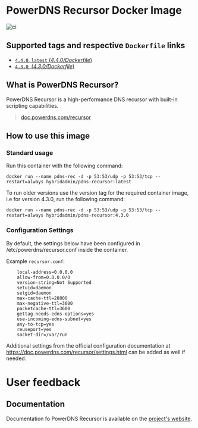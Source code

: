 # PowerDNS Recursor Docker Image

![ci](https://github.com/hybridadmin/docker-pdns-recursor/workflows/ci/badge.svg?branch=main)

## Supported tags and respective `Dockerfile` links

- [`4.4.0`, `latest` (*4.4.0/Dockerfile*)](https://github.com/hybridadmin/docker-pdns-recursor/tree/main/4.4.0/Dockerfile)
- [`4.3.0`, (*4.3.0/Dockerfile*)](https://github.com/hybridadmin/docker-pdns-recursor/tree/main/4.3.0/Dockerfile)

## What is PowerDNS Recursor?

PowerDNS Recursor is a high-performance DNS recursor with built-in scripting capabilities.
> [doc.powerdns.com/recursor](https://doc.powerdns.com/recursor/)

## How to use this image

### Standard usage

Run this container with the following command:

```console
docker run --name pdns-rec -d -p 53:53/udp -p 53:53/tcp --restart=always hybridadmin/pdns-recursor:latest
```

To run older versions use the version tag for the required container image, i.e for version 4.3.0, run the following command:

```console
docker run --name pdns-rec -d -p 53:53/udp -p 53:53/tcp --restart=always hybridadmin/pdns-recursor:4.3.0
```


### Configuration Settings

By default, the settings below have been configured in /etc/powerdns/recursor.conf inside the container.

Example `recursor.conf`:
```
    local-address=0.0.0.0
    allow-from=0.0.0.0/0
    version-string=Not Supported
    setuid=daemon
    setgid=daemon
    max-cache-ttl=28800
    max-negative-ttl=3600
    packetcache-ttl=3600
    gettag-needs-edns-options=yes
    use-incoming-edns-subnet=yes
    any-to-tcp=yes
    reuseport=yes
    socket-dir=/var/run
```

Additional settings from the official configuration documentation at https://doc.powerdns.com/recursor/settings.html can be added as well if needed.



# User feedback

## Documentation

Documentation fo PowerDNS Recursor is available on the [project's website](https://doc.powerdns.com/recursor/).
